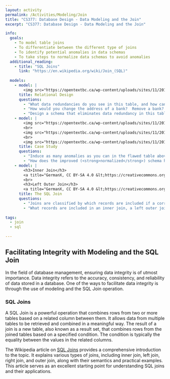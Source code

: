 ```yaml
---
layout: activity
permalink: /Activities/Modeling/Join
title: "CS377: Database Design - Data Modeling and the Join"
excerpt: "CS377: Database Design - Data Modeling and the Join"

info:
  goals: 
    - To model table joins
    - To differentiate between the different type of joins
    - To identify potential anomalies in data schemas
    - To take steps to normalize data schemas to avoid anomalies
  additional_reading:
    - title: "SQL Joins"
      link: "https://en.wikipedia.org/wiki/Join_(SQL)"
  
  models:
    - model: |
        <img src="https://opentextbc.ca/wp-content/uploads/sites/11/2013/12/Bank-Accounts-1-300x197.jpg" alt="Bank Accounts Table from Database Design 2nd Ed by Watt and Eng">
      title: Relational Design
      questions:
        - "What data redundancies do you see in this table, and how can you fix each?"
        - "How would you change the address of a bank?  Remove a bank?  Insert a new account an an existing back, but with an updated address?  These are <strong>update anomalies</strong>, <strong>deletion anomalies</strong>, and <strong>insertion anomalies</strong>."
        - "Design a schema that eliminates data redundancy in this table."
    - model: |
        <img src="https://opentextbc.ca/wp-content/uploads/sites/11/2013/12/Ch-10-ProjectEmp-table.jpg" alt="Flawed Projects Table from Database Design 2nd Ed by Watt and Eng">
        <br>
        <img src="https://opentextbc.ca/wp-content/uploads/sites/11/2013/12/Ch-10-Project-to-Emp-ERD-300x114.jpg" alt="An Improved Projects Schema from Database Design 2nd Ed by Watt and Eng">
        <br>
        <img src="https://opentextbc.ca/wp-content/uploads/sites/11/2013/12/Ch-10-Project-and-Emp-tables-300x89.jpg" alt="The Improved Projects Table from Database Design 2nd Ed by Watt and Eng">
      title: Case Study
      questions:
        - "Induce as many anomalies as you can in the flawed table above!"
        - "How does the improved (<strong>normalized</strong>) schema help prevent the anomalies you were able to identify?"
    - model: |
        <h3>Inner Join</h3>
        <a title="GermanX, CC BY-SA 4.0 &lt;https://creativecommons.org/licenses/by-sa/4.0&gt;, via Wikimedia Commons" href="https://commons.wikimedia.org/wiki/File:SQL_Join_-_07_A_Inner_Join_B.svg"><img width="128" alt="SQL Join - 07 A Inner Join B" src="https://upload.wikimedia.org/wikipedia/commons/thumb/1/18/SQL_Join_-_07_A_Inner_Join_B.svg/128px-SQL_Join_-_07_A_Inner_Join_B.svg.png"></a>
        <br>
        <h3>Left Outer Join</h3>
        <a title="GermanX, CC BY-SA 4.0 &lt;https://creativecommons.org/licenses/by-sa/4.0&gt;, via Wikimedia Commons" href="https://commons.wikimedia.org/wiki/File:SQL_Join_-_01_A_Left_Join_B.svg"><img width="128" alt="SQL Join - 01 A Left Join B" src="https://upload.wikimedia.org/wikipedia/commons/thumb/f/f6/SQL_Join_-_01_A_Left_Join_B.svg/128px-SQL_Join_-_01_A_Left_Join_B.svg.png"></a>
      title: The SQL Join
      questions:
        - "Joins are classified by which records are included if a corresponding match is not found in one table.  An <strong>inner join</strong> includes only records that match across both tables.  A <strong>left outer</strong> join includes all rows from the first table and their corresponding match from the second table (or <code>NULL</code> if no match exists from the second table.  What do you think a <strong>right outer join is</strong>, and a <strong>full outer join</strong>?"
        - "What records are included in an inner join, a left outer join, a right outer join, and a full outer join, for <a href=\"https://en.wikipedia.org/wiki/Join_(SQL)\">this data table</a>?  Write the SQL <code>JOIN</code> statements required to implement each join by linking the <code>DepartmentID</code> column."
        
tags:
  - join
  - sql
  
---
```


## Facilitating Integrity with Modeling and the SQL Join

In the field of database management, ensuring data integrity is of utmost importance. Data integrity refers to the accuracy, consistency, and reliability of data stored in a database. One of the ways to facilitate data integrity is through the use of modeling and the SQL Join operation.

### SQL Joins

A SQL Join is a powerful operation that combines rows from two or more tables based on a related column between them. It allows data from multiple tables to be retrieved and combined in a meaningful way. The result of a join is a new table, also known as a result set, that combines rows from the joined tables based on a specified condition. The condition is typically the equality between the values in the related columns.

The Wikipedia article on [SQL Joins](https://en.wikipedia.org/wiki/Join_(SQL)) provides a comprehensive introduction to the topic. It explains various types of joins, including inner join, left join, right join, and outer join, along with their semantics and practical examples. This article serves as an excellent starting point for understanding SQL joins and their applications.
